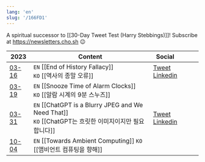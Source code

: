 ```yaml
---
lang: 'en'
slug: '/166FD1'
---
```


A spiritual successor to [[30-Day Tweet Test (Harry Stebbings)]]! Subscribe at https://newsletters.cho.sh 😉

| 2023                               | Content                                                                                                    | Social                                                                                                                                                        |     |     |     |
| ---------------------------------- | ---------------------------------------------------------------------------------------------------------- | ------------------------------------------------------------------------------------------------------------------------------------------------------------- | --- | --- | --- |
| [03-16](../journals/2023-03-16.md) | `EN` [[End of History Fallacy]] <br/> `KO` [[역사의 종말 오류]]                                            | [Tweet](https://twitter.com/anaclumos/status/1636536814566801409) <br/> [Linkedin](https://www.linkedin.com/feed/update/urn:li:activity:7042306380153720832/) |     |     |     |
| [03-19](../journals/2023-03-19.md) | `EN` [[Snooze Time of Alarm Clocks]] <br/> `KO` [[알람 시계의 9분 스누즈]]                                 |                                                                                                                                                               |     |     |     |
| [03-31](../journals/2023-03-31.md) | `EN` [[ChatGPT is a Blurry JPEG and We Need That]] <br/> `KO` [[ChatGPT는 흐릿한 이미지이지만 필요합니다]] | [Tweet](https://twitter.com/anaclumos/) <br/> [Linkedin](https://linkedin.com)                                                                                |     |     |     |
| [10-04](../journals/2023-10-04.md) | `EN` [[Towards Ambient Computing]] `KO` [[앰비언트 컴퓨팅을 향해]]                                         |                                                                                                                                                               |     |     |     |
